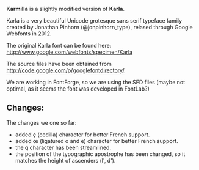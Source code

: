 **Karmilla** is a slightly modified version of **Karla**. 

Karla is a very beautiful Unicode grotesque sans serif 
typeface family created by Jonathan Pinhorn (@jonpinhorn_type), relased through Google Webfonts in 2012.

The original Karla font can be found here: http://www.google.com/webfonts/specimen/Karla

The source files have been obtained from http://code.google.com/p/googlefontdirectory/ 

We are working in FontForge, so we are using the SFD files (maybe not optimal, as it seems the font was developed in FontLab?)

## Changes:
The changes we one so far:

* added ç (cedilla) character for better French support.
* added œ (ligatured o and e) character for better French support.
* the q character has been streamlined.
* the position of the typographic apostrophe has been changed, so it matches the height of ascenders (l', d').